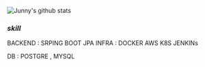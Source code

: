 ![Junny's github stats](https://github-readme-stats.vercel.app/api?username=Junnyjun&show_icons=true)
### *skill*    
   
 BACKEND : SRPING BOOT JPA
 INFRA : DOCKER AWS K8S JENKINs
 
 
 DB : POSTGRE , MYSQL     



 
 





